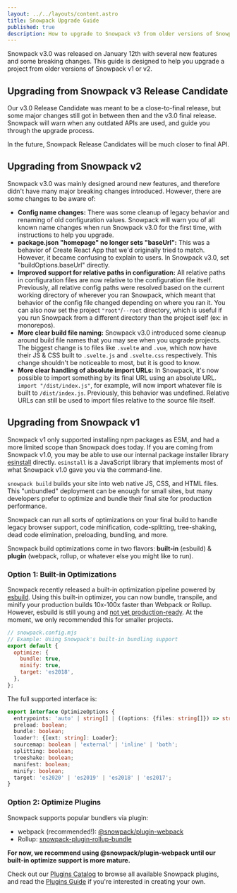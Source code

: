 ```yaml
---
layout: ../../layouts/content.astro
title: Snowpack Upgrade Guide
published: true
description: How to upgrade to Snowpack v3 from older versions of Snowpack.
---
```


Snowpack v3.0 was released on January 12th with several new features and some breaking changes. This guide is designed to help you upgrade a project from older versions of Snowpack v1 or v2.

## Upgrading from Snowpack v3 Release Candidate

Our v3.0 Release Candidate was meant to be a close-to-final release, but some major changes still got in between then and the v3.0 final release. Snowpack will warn when any outdated APIs are used, and guide you through the upgrade process.

In the future, Snowpack Release Candidates will be much closer to final API.

## Upgrading from Snowpack v2

Snowpack v3.0 was mainly designed around new features, and therefore didn't have many major breaking changes introduced. However, there are some changes to be aware of:

- **Config name changes:** There was some cleanup of legacy behavior and renaming of old configuration values. Snowpack will warn you of all known name changes when run Snowpack v3.0 for the first time, with instructions to help you upgrade.
- **package.json "homepage" no longer sets "baseUrl":** This was a behavior of Create React App that we'd originally tried to match. However, it became confusing to explain to users. In Snowpack v3.0, set "buildOptions.baseUrl" directly.
- **Improved support for relative paths in configuration:** All relative paths in configuration files are now relative to the configuration file itself. Previously, all relative config paths were resolved based on the current working directory of wherever you ran Snowpack, which meant that behavior of the config file changed depending on where you ran it. You can also now set the project `"root"`/`--root` directory, which is useful if you run Snowpack from a different directory than the project iself (ex: in monorepos).
- **More clear build file naming:** Snowpack v3.0 introduced some cleanup around build file names that you may see when you upgrade projects. The biggest change is to files like `.svelte` and `.vue`, which now have their JS & CSS built to `.svelte.js` and `.svelte.css` respectively. This change shouldn't be noticeable to most, but it is good to know.
- **More clear handling of absolute import URLs:** In Snowpack, it's now possible to import something by its final URL using an absolute URL. `import "/dist/index.js"`, for example, will now import whatever file is built to `/dist/index.js`. Previously, this behavior was undefined. Relative URLs can still be used to import files relative to the source file itself.

## Upgrading from Snowpack v1

Snowpack v1 only supported installing npm packages as ESM, and had a more limited scope than Snowpack does today. If you are coming from Snowpack v1.0, you may be able to use our internal package installer library [esinstall](https://www.npmjs.com/package/esinstall) directly. `esinstall` is a JavaScript library that implements most of what Snowpack v1.0 gave you via the command-line.

`snowpack build` builds your site into web native JS, CSS, and HTML files. This "unbundled" deployment can be enough for small sites, but many developers prefer to optimize and bundle their final site for production performance.

Snowpack can run all sorts of optimizations on your final build to handle legacy browser support, code minification, code-splitting, tree-shaking, dead code elimination, preloading, bundling, and more.

Snowpack build optimizations come in two flavors: **built-in** (esbuild) & **plugin** (webpack, rollup, or whatever else you might like to run).

### Option 1: Built-in Optimizations

Snowpack recently released a built-in optimization pipeline powered by [esbuild](https://esbuild.github.io/). Using this built-in optimizer, you can now bundle, transpile, and minify your production builds 10x-100x faster than Webpack or Rollup. However, esbuild is still young and [not yet production-ready](https://esbuild.github.io/faq/#production-readiness). At the moment, we only recommended this for smaller projects.

```js
// snowpack.config.mjs
// Example: Using Snowpack's built-in bundling support
export default {
  optimize: {
    bundle: true,
    minify: true,
    target: 'es2018',
  },
};
```

The full supported interface is:

```ts
export interface OptimizeOptions {
  entrypoints: 'auto' | string[] | ((options: {files: string[]}) => string[]);
  preload: boolean;
  bundle: boolean;
  loader?: {[ext: string]: Loader};
  sourcemap: boolean | 'external' | 'inline' | 'both';
  splitting: boolean;
  treeshake: boolean;
  manifest: boolean;
  minify: boolean;
  target: 'es2020' | 'es2019' | 'es2018' | 'es2017';
}
```

### Option 2: Optimize Plugins

Snowpack supports popular bundlers via plugin:

- webpack (recommended!): [@snowpack/plugin-webpack](https://www.npmjs.com/package/@snowpack/plugin-webpack)
- Rollup: [snowpack-plugin-rollup-bundle](https://github.com/ParamagicDev/snowpack-plugin-rollup-bundle)

**For now, we recommend using @snowpack/plugin-webpack until our built-in optimize support is more mature.**

Check out our [Plugins Catalog](/plugins) to browse all available Snowpack plugins, and read the [Plugins Guide](/guides/plugins) if you're interested in creating your own.
